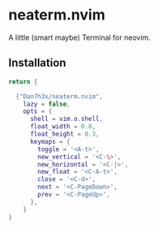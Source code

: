 # neaterm.nvim

A little (smart maybe) Terminal for neovim.

## Installation

```lua
return {

  {"Dan7h3x/neaterm.nvim",
    lazy = false,
    opts = {
      shell = vim.o.shell,
      float_width = 0.8,
      float_height = 0.3,
      keymaps = {
        toggle = '<A-t>',
        new_vertical = '<C-\>',
        new_horizontal = '<C-|>',
        new_float = '<C-A-t>',
        close = '<C-d>',
        next = '<C-PageDown>',
        prev = '<C-PageUp>',
      },
    }
}
```
